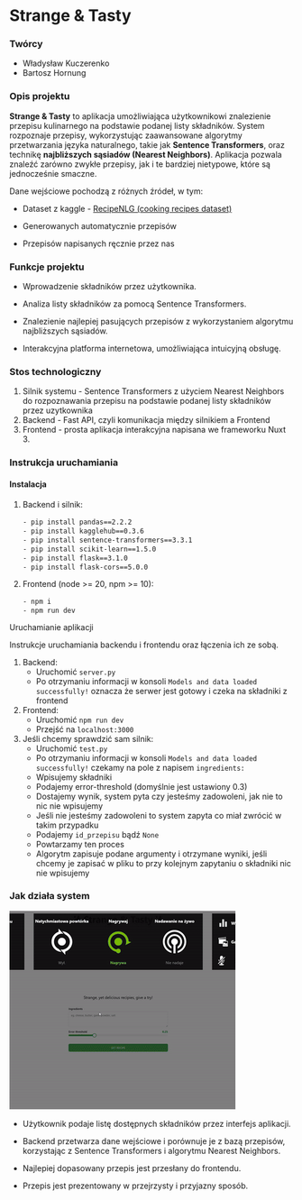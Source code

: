 # Strange & Tasty

### Twórcy
- Władysław Kuczerenko
- Bartosz Hornung

### Opis projektu
<b>Strange & Tasty</b> to aplikacja umożliwiająca użytkownikowi znalezienie przepisu kulinarnego na podstawie podanej listy składników. System rozpoznaje przepisy, wykorzystując zaawansowane algorytmy przetwarzania języka naturalnego, takie jak <b>Sentence Transformers</b>, oraz technikę <b>najbliższych sąsiadów (Nearest Neighbors)</b>. Aplikacja pozwala znaleźć zarówno zwykłe przepisy, jak i te bardziej nietypowe, które są jednocześnie smaczne.

Dane wejściowe pochodzą z różnych źródeł, w tym:

- Dataset z kaggle - [RecipeNLG (cooking recipes dataset)
](https://www.kaggle.com/datasets/paultimothymooney/recipenlg/data)

- Generowanych automatycznie przepisów

- Przepisów napisanych ręcznie przez nas

### Funkcje projektu

- Wprowadzenie składników przez użytkownika.

- Analiza listy składników za pomocą Sentence Transformers.

- Znalezienie najlepiej pasujących przepisów z wykorzystaniem algorytmu najbliższych sąsiadów.

- Interakcyjna platforma internetowa, umożliwiająca intuicyjną obsługę.

### Stos technologiczny

1. Silnik systemu - Sentence Transformers z użyciem Nearest Neighbors do rozpoznawania przepisu na podstawie podanej listy składników przez uzytkownika
2. Backend - Fast API, czyli komunikacja między silnikiem a Frontend
3. Frontend - prosta aplikacja interakcyjna napisana we frameworku Nuxt 3.


### Instrukcja uruchamiania


#### Instalacja

1. Backend i silnik:
   ```
   - pip install pandas==2.2.2
   - pip install kagglehub==0.3.6
   - pip install sentence-transformers==3.3.1
   - pip install scikit-learn==1.5.0
   - pip install flask==3.1.0 
   - pip install flask-cors==5.0.0
   ```

2. Frontend (node >= 20, npm >= 10):
   ```
   - npm i
   - npm run dev
   ```


Uruchamianie aplikacji

Instrukcje uruchamiania backendu i frontendu oraz łączenia ich ze sobą.
1. Backend:
   - Uruchomić `server.py`
   - Po otrzymaniu informacji w konsoli `Models and data loaded successfully!` oznacza że serwer jest gotowy i czeka na składniki z frontend
2. Frontend:
   - Uruchomić `npm run dev`
   - Przejść na `localhost:3000`
3. Jeśli chcemy sprawdzić sam silnik:
   - Uruchomić `test.py`
   - Po otrzymaniu informacji w konsoli `Models and data loaded successfully!` czekamy na pole z napisem `ingredients: `
   - Wpisujemy składniki
   - Podajemy error-threshold (domyślnie jest ustawiony 0.3)
   - Dostajemy wynik, system pyta czy jesteśmy zadowoleni, jak nie to nic nie wpisujemy
   - Jeśli nie jesteśmy zadowoleni to system zapyta co miał zwrócić w takim przypadku
   - Podajemy `id_przepisu` bądź `None`
   - Powtarzamy ten proces
   - Algorytm zapisuje podane argumenty i otrzymane wyniki, jeśli chcemy je zapisać w pliku to przy kolejnym zapytaniu o składniki nic nie wpisujemy


### Jak działa system
<img src="./assets/how-it-works.gif" />

- Użytkownik podaje listę dostępnych składników przez interfejs aplikacji.

- Backend przetwarza dane wejściowe i porównuje je z bazą przepisów, korzystając z Sentence Transformers i algorytmu Nearest Neighbors.

- Najlepiej dopasowany przepis jest przesłany do frontendu.

- Przepis jest prezentowany w przejrzysty i przyjazny sposób.

